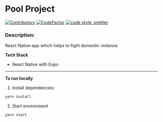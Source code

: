 # Pool Project

[![Contributors](https://img.shields.io/github/contributors-anon/creyD/prettier_action)](https://github.com/no-domestic-violence/mobile-app/graphs/contributors)
[![CodeFactor](https://www.codefactor.io/repository/github/no-domestic-violence/mobile-app/badge)](https://www.codefactor.io/repository/github/no-domestic-violence/mobile-app)
[![code style: prettier](https://img.shields.io/badge/code_style-prettier-ff69b4.svg?style=flat-square)](https://github.com/prettier/prettier)

### Description:

React Native app which helps to fight domestic violence

**Tech Stack**

- React Native with Expo

---

**To run locally**

1. Install dependencies:

```s
yarn install
```

2. Start environment

```s
yarn start
```
